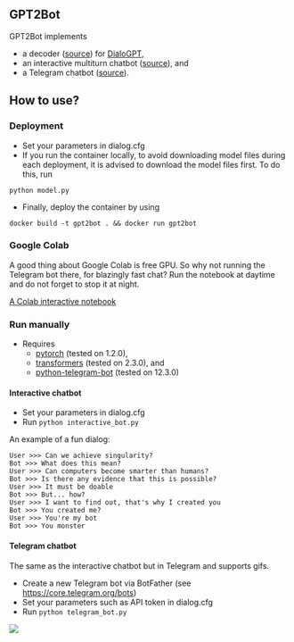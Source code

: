 ## GPT2Bot

GPT2Bot implements 
  - a decoder ([source](https://github.com/polakowo/gpt2bot/blob/master/decoder.py)) for [DialoGPT](https://github.com/microsoft/DialoGPT), 
  - an interactive multiturn chatbot ([source](https://github.com/polakowo/gpt2bot/blob/master/interactive_bot.py)), and 
  - a Telegram chatbot ([source](https://github.com/polakowo/gpt2bot/blob/master/telegram_bot.py)).
  
## How to use?

### Deployment

- Set your parameters in dialog.cfg
- If you run the container locally, to avoid downloading model files during each deployment, it is advised to download the model files first. To do this, run
```
python model.py
```
- Finally, deploy the container by using
```
docker build -t gpt2bot . && docker run gpt2bot
```

### Google Colab

A good thing about Google Colab is free GPU. So why not running the Telegram bot there, for blazingly fast chat? Run the notebook at daytime and do not forget to stop it at night.

[A Colab interactive notebook](https://colab.research.google.com/github/polakowo/gpt2bot/blob/master/Demo.ipynb)

### Run manually

- Requires 
  - [pytorch](https://github.com/pytorch/pytorch) (tested on 1.2.0), 
  - [transformers](https://github.com/huggingface/transformers) (tested on 2.3.0), and 
  - [python-telegram-bot](https://github.com/python-telegram-bot/python-telegram-bot) (tested on 12.3.0)

#### Interactive chatbot

- Set your parameters in dialog.cfg
- Run `python interactive_bot.py`

An example of a fun dialog:
```
User >>> Can we achieve singularity?
Bot >>> What does this mean?
User >>> Can computers become smarter than humans?
Bot >>> Is there any evidence that this is possible?
User >>> It must be doable
Bot >>> But... how?
User >>> I want to find out, that's why I created you
Bot >>> You created me?
User >>> You're my bot
Bot >>> You monster
```

#### Telegram chatbot

The same as the interactive chatbot but in Telegram and supports gifs.

- Create a new Telegram bot via BotFather (see https://core.telegram.org/bots)
- Set your parameters such as API token in dialog.cfg
- Run `python telegram_bot.py`

![](telegram_bot.gif)
